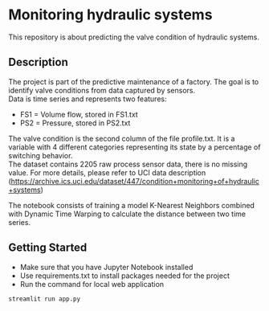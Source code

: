 # Monitoring hydraulic systems
This repository is about predicting the valve condition of hydraulic systems.

## Description
The project is part of the predictive maintenance of a factory. The goal is to identify valve conditions from data captured by sensors. <br>
Data is time series and represents two features: 
* FS1 = Volume flow, stored in FS1.txt
* PS2 = Pressure, stored in PS2.txt 

The valve condition is the second column of the file profile.txt. It is a variable with 4 different categories representing its state by a percentage of switching behavior.<br> 
The dataset contains 2205 raw process sensor data, there is no missing value.
For more details, please refer to UCI data description (https://archive.ics.uci.edu/dataset/447/condition+monitoring+of+hydraulic+systems)<br>

The notebook consists of training a model K-Nearest Neighbors combined with Dynamic Time Warping to calculate the distance between two time series.

## Getting Started
* Make sure that you have Jupyter Notebook installed 
* Use requirements.txt to install packages needed for the project
* Run the command for local web application 
```
streamlit run app.py
```
